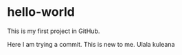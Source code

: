 # hello-world
This is my first project in GitHub. 

Here I am trying a commit. This is new to me. 
Ulala kuleana
